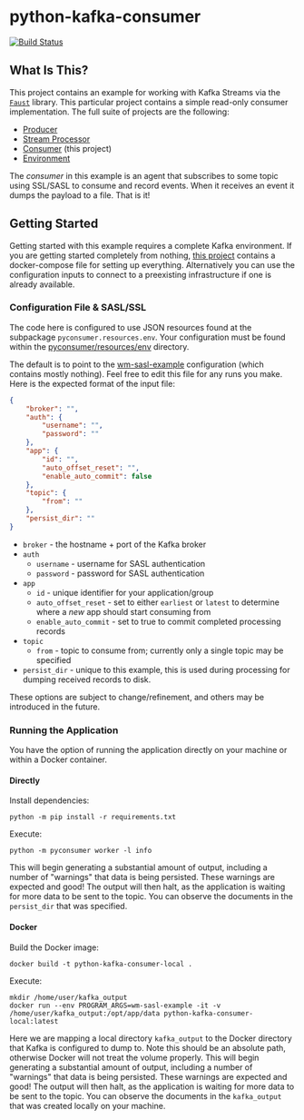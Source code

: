 # python-kafka-consumer

[![Build Status](https://github.com/twosixlabs-dart/python-kafka-consumer/workflows/Build/badge.svg)](https://github.com/twosixlabs-dart/python-kafka-consumer/actions)

## What Is This?

This project contains an example for working with Kafka Streams via the [`Faust`](https://faust.readthedocs.io) library. This particular project contains a simple read-only consumer implementation. The full suite of projects are the following:

- [Producer](https://github.com/twosixlabs-dart/python-kafka-producer)
- [Stream Processor](https://github.com/twosixlabs-dart/python-kafka-streams)
- [Consumer](https://github.com/twosixlabs-dart/python-kafka-consumer) (this project)
- [Environment](https://github.com/twosixlabs-dart/kafka-examples-docker)

The *consumer* in this example is an agent that subscribes to some topic using SSL/SASL to consume and record events. When it receives an event it dumps the payload to a file. That is it!

## Getting Started

Getting started with this example requires a complete Kafka environment. If you are getting started completely from nothing, [this project](https://github.com/twosixlabs-dart/kafka-examples-docker) contains a docker-compose file for setting up everything. Alternatively you can use the configuration inputs to connect to a preexisting infrastructure if one is already available.

### Configuration File & SASL/SSL

The code here is configured to use JSON resources found at the subpackage `pyconsumer.resources.env`. Your configuration must be found within the [pyconsumer/resources/env](pyconsumer/resources/env) directory.

The default is to point to the [wm-sasl-example](/pyconsumer/resources/env/wm-sasl-example.json) configuration (which contains mostly nothing). Feel free to edit this file for any runs you make. Here is the expected format of the input file:

```json
{
    "broker": "",
    "auth": {
        "username": "",
        "password": ""
    },
    "app": {
        "id": "",
        "auto_offset_reset": "",
        "enable_auto_commit": false
    },
    "topic": {
        "from": ""
    },
    "persist_dir": ""
}
```

* `broker` - the hostname + port of the Kafka broker
* `auth`
  * `username` - username for SASL authentication
  * `password` - password for SASL authentication
* `app`
  * `id` - unique identifier for your application/group
  * `auto_offset_reset` - set to either `earliest` or `latest` to determine where a *new* app should start consuming from
  * `enable_auto_commit` - set to true to commit completed processing records
* `topic`
  * `from` - topic to consume from; currently only a single topic may be specified
* `persist_dir` - unique to this example, this is used during processing for dumping received records to disk.

These options are subject to change/refinement, and others may be introduced in the future.

### Running the Application

You have the option of running the application directly on your machine or within a Docker container.

#### Directly

Install dependencies:

```shell
python -m pip install -r requirements.txt
```

Execute:

```shell
python -m pyconsumer worker -l info
```

This will begin generating a substantial amount of output, including a number of "warnings" that data is being persisted. These warnings are expected and good! The output will then halt, as the application is waiting for more data to be sent to the topic. You can observe the documents in the `persist_dir` that was specified.

#### Docker

Build the Docker image:

```shell
docker build -t python-kafka-consumer-local .
```

Execute:

```shell
mkdir /home/user/kafka_output
docker run --env PROGRAM_ARGS=wm-sasl-example -it -v /home/user/kafka_output:/opt/app/data python-kafka-consumer-local:latest
```

Here we are mapping a local directory `kafka_output` to the Docker directory that Kafka is configured to dump to. Note this should be an absolute path, otherwise Docker will not treat the volume properly. This will begin generating a substantial amount of output, including a number of "warnings" that data is being persisted. These warnings are expected and good! The output will then halt, as the application is waiting for more data to be sent to the topic. You can observe the documents in the `kafka_output` that was created locally on your machine.
